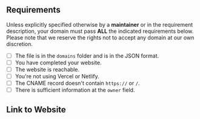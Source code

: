 <!-- To make our job easier, please spend time to review your application before submitting. -->
<!-- To tick a box, place an `x` between two square brackets e.g. [x] -->

## Requirements
Unless explicitly specified otherwise by a **maintainer** or in the requirement description, your domain must pass **ALL** the indicated requirements below.
Please note that we reserve the rights not to accept any domain at our own discretion.

- [ ] The file is in the `domains` folder and is in the JSON format.
- [ ] You have completed your website. <!-- This is not required if the domain you're registering is for emails. -->
- [ ] The website is reachable.  <!-- This is not required if the domain you're registering is for emails. -->
- [ ] You're not using Vercel or Netlify.  <!-- This is not required if you are using a URL record. -->
- [ ] The CNAME record doesn't contain `https://` or `/`.  <!-- This is not required if you are not using a CNAME record. -->
- [ ] There is sufficient information at the `owner` field.  <!-- You need to have your email presented at `email` field. If you don't want to provide your email for any reason, you can specify another social platform (e.g. Discord or Twitter) so we can contact you. -->

## Link to Website
<!-- Please provide a link to your website below. -->
